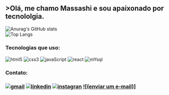
<h2>>Olá, me chamo Massashi e sou apaixonado por tecnololgia.</h2>


![Anurag's GitHub stats](https://github-readme-stats.vercel.app/api?username=massashikito&show_icons=true&theme=tokyonight)<br/>
![Top Langs](https://github-readme-stats.vercel.app/api/top-langs/?username=massashikito&hide_progress=true)

<h3>Tecnologias que uso:</h3>

<div style="display: inline_block">
<img align="center" alt="html5" src="https://img.shields.io/badge/HTML5-E34F26?style=for-the-badge&logo=html5&logoColor=white">
<img align="center" alt="css3" src="https://img.shields.io/badge/CSS3-1572B6?style=for-the-badge&logo=css3&logoColor=white">
<img align="center" alt="javaScript" src="https://img.shields.io/badge/JavaScript-F7DF1E?style=for-the-badge&logo=javascript&logoColor=black">
<img align="center" alt="react" src="https://img.shields.io/badge/React-20232A?style=for-the-badge&logo=react&logoColor=61DAFB">
<img align="center" alt="mYsql" src="https://img.shields.io/badge/MySQL-005C84?style=for-the-badge&logo=mysql&logoColor=white">

</div>

<h3>Contato:<h3/>

[![gmail](https://img.shields.io/badge/Gmail-D14836?style=for-the-badge&logo=gmail&logoColor=white)](mail.to:massashikito@gmail.com)
[![linkedin](https://img.shields.io/badge/LinkedIn-0077B5?style=for-the-badge&logo=linkedin&logoColor=white)](https://www.linkedin.com/in/massashi-kito-169902217?utm_source=share&utm_campaign=share_via&utm_content=profile&utm_medium=ios_app )
[![instagran](https://img.shields.io/badge/Instagram-E4405F?style=for-the-badge&logo=instagram&logoColor=white)](https://www.instagram.com/massashikito?igsh=Y25qMXVteXkzeGZv&utm_source=qr)
[![(enviar um e-mail)]](mail.to:massashikito@gmail.com)

